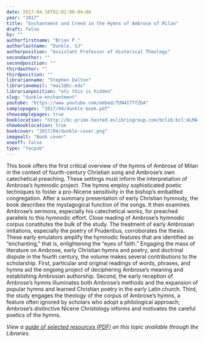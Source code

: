 ```yaml
---
date: 2017-04-10T01:01:00-04:00
year: "2017"
title: "Enchantment and Creed in the Hymns of Ambrose of Milan"
draft: false
by: ""
authorfirstname: "Brian P."
authorlastname: "Dunkle, SJ"
authorposition: "Assistant Professor of Historical Theology"
secondauthor: ""
secondposition: ""
thirdauthor: ""
thirdposition: ""
librarianname: "Stephen Dalton"
librarianemail: "mail@bc.edu"
librarianposition: "etc this is hidden"
slug: "dunkle-enchantment"
youtube: "https://www.youtube.com/embed/TUN4I7TfZbA"
samplepages: "2017/04/dunkle-book.pdf"
showsamplepages: true
booklocation: "http://bc-primo.hosted.exlibrisgroup.com/bclib:bcl:ALMA-BC21466611840001021"
showbooklocation: true
bookcover: "2017/04/dunkle-cover.png"
imagealt: "Book cover"
oneoff: false
type: "facpub"
---
```


This book offers the first critical overview of the hymns of Ambrose of Milan in the context of fourth-century Christian song and Ambrose’s own catechetical preaching. These settings must inform the interpretation of Ambrose’s hymnodic project. The hymns employ sophisticated poetic techniques to foster a pro-Nicene sensitivity in the bishop’s embattled congregation. After a summary presentation of early Christian hymnody, the book describes the mystagogical function of the songs. It then examines Ambrose’s sermons, especially his catechetical works, for preached parallels to this hymnodic effort. Close reading of Ambrose’s hymnodic corpus constitutes the bulk of the study. The treatment of early Ambrosian imitations, especially the poetry of Prudentius, corroborates the thesis. These early emulators amplify the hymnodic features that are identified as “enchanting,” that is, enlightening the “eyes of faith.” Engaging the mass of literature on Ambrose, early Christian hymns and poetry, and doctrinal dispute in the fourth century, the volume makes several contributions to the scholarship. First, particular and original readings of words, phrases, and hymns aid the ongoing project of deciphering Ambrose’s meaning and establishing Ambrosian authorship. Second, the early reception of Ambrose’s hymns illuminates both Ambrose’s methods and the expansion of popular hymns and learned Christian poetry in the early Latin church. Third, the study engages the theology of the corpus of Ambrose’s hymns, a feature often ignored by scholars who adopt a philological approach; Ambrose’s distinctive Nicene Christology informs and motivates the careful poetics of the hymns.

<em>View a <a href="https://library.bc.edu/images/facpub/2017/04/dunkle-guide.pdf">guide of selected resources (PDF)</a> on this topic available through the Libraries. </em>
